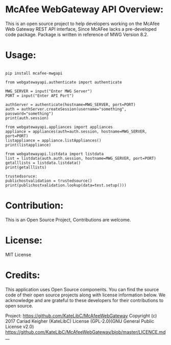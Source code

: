 # McAfee WebGateway API Overview: 

This is an open source project to help developers working on the McAfee Web Gateway REST API interface, 
Since McAFee lacks a pre-developed code package. 
Package is written in reference of MWG Version 8.2. 



# Usage:  

~~~~

pip install mcafee-mwgapi

from webgatewayapi.authenticate import authenticate

MWG_SERVER = input("Enter MWG Server")
PORT = input("Enter API Port")

authServer = authenticate(hostname=MWG_SERVER, port=PORT)
auth = authServer.createSession(username="something", password="something")
print(auth.session) 

from webgatewayapi.appliances import appliances
appliance = appliances(auth=auth.session, hostname=MWG_SERVER, port=PORT)
listappliance = appliance.listAppliances()
print(listappliance)

from webgatewayapi.listdata import listdata
list = listdata(auth.auth.session, hostname=MWG_SERVER, port=PORT)
getalllists = listdata.listdata()
print(getalllists)

trustedsoruce:
publichostvalidation = trustedsource()
print(publichostvalidation.lookup(data=test.setup()))

~~~~

# Contribution:
This is an Open Source Project, Contributions are welcome. 

# License: 
MIT License


# Credits:

This application uses Open Source components. You can find the source code of their open source projects along with license information below. We acknowledge and are grateful to these developers for their contributions to open source.

Project: https://github.com/KateLibC/McAfeeWebGateway
Copyright (c) 2017 Cariad Keigher (KateLibC) 
License (GPL-2.0)(GNU General Public License v2.0) https://github.com/KateLibC/McAfeeWebGateway/blob/master/LICENCE.md
__
